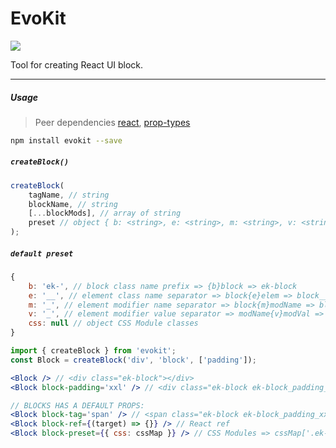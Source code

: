 [react]: //www.npmjs.com/package/react
[prop-types]: //www.npmjs.com/package/prop-types

# EvoKit

[![](https://img.shields.io/npm/v/evokit.svg?style=flat-square&colorB=blue)](https://www.npmjs.com/package/evokit)

Tool for creating React UI block.

---

##### Usage

> Peer dependencies [react], [prop-types]

```bash
npm install evokit --save
```

##### `createBlock()`

```js
createBlock(
    tagName, // string
    blockName, // string
    [...blockMods], // array of string
    preset // object { b: <string>, e: <string>, m: <string>, v: <string>, css: <object CSS Module classes> }
);
```

##### `default preset`
```js
{
    b: 'ek-', // block class name prefix => {b}block => ek-block
    e: '__', // element class name separator => block{e}elem => block__elem
    m: '_', // element modifier name separator => block{m}modName => block_modName
    v: '_', // element modifier value separator => modName{v}modVal => modName_modVal
    css: null // object CSS Module classes
}
```

```jsx
import { createBlock } from 'evokit';
const Block = createBlock('div', 'block', ['padding']);

<Block /> // <div class="ek-block"></div>
<Block block-padding='xxl' /> // <div class="ek-block ek-block_padding_xxl"></div>

// BLOCKS HAS A DEFAULT PROPS:
<Block block-tag='span' /> // <span class="ek-block ek-block_padding_xxl"></span>
<Block block-ref={(target) => {}} /> // React ref
<Block block-preset={{ css: cssMap }} /> // CSS Modules => cssMap['.ek-block'] and cssMap['.ek-block_padding_xxl']

```

